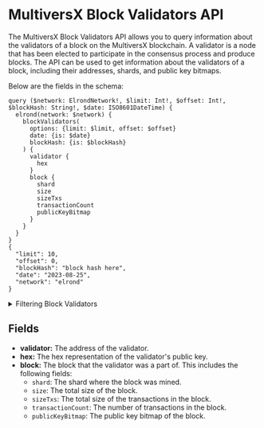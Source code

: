 # MultiversX Block Validators API

The MultiversX Block Validators API allows you to query information about the validators of a block on the MultiversX blockchain. A validator is a node that has been elected to participate in the consensus process and produce blocks. The API can be used to get information about the validators of a block, including their addresses, shards, and public key bitmaps.

Below are the fields in the schema:

```
query ($network: ElrondNetwork!, $limit: Int!, $offset: Int!, $blockHash: String!, $date: ISO8601DateTime) {
  elrond(network: $network) {
    blockValidators(
      options: {limit: $limit, offset: $offset}
      date: {is: $date}
      blockHash: {is: $blockHash}
    ) {
      validator {
        hex
      }
      block {
        shard
        size
        sizeTxs
        transactionCount
        publicKeyBitmap
      }
    }
  }
}
{
  "limit": 10,
  "offset": 0,
  "blockHash": "block hash here",
  "date": "2023-08-25",
  "network": "elrond"
}

```

<details>

<summary>Filtering Block Validators</summary>

- `any`: A catch-all field ( OR Logic) that can be used to filter on any other field in the blocks API.
- `blockHash`: Filter by block hash.
- `date`: Filter by the date on which the block was mined.
- `height`: Filter by the height of the block.
- `miner`: Filter by the miner who mined the block.
- `options`: Filter returned data by ordering, limiting, and constraining it. Available fields: `asc`, `ascByInteger`, `desc`, `descByInteger`, `limit`, `limitBy`, `offset`.
- `size`: Filter by the size of the block.
- `time`: Filter by when the block was mined
- `previousBlockHash`: Filter by the hash of the previous block.
- `publicKeyBitmap`: Filter by the public key bitmap of the block.
- `proposer`: Filter by the address of the block proposer.

</details>

## Fields

- **validator:** The address of the validator.
- **hex:** The hex representation of the validator's public key.
- **block:** The block that the validator was a part of. This includes the following fields:
  - `shard`: The shard where the block was mined.
  - `size`: The total size of the block.
  - `sizeTxs`: The total size of the transactions in the block.
  - `transactionCount`: The number of transactions in the block.
  - `publicKeyBitmap`: The public key bitmap of the block.
